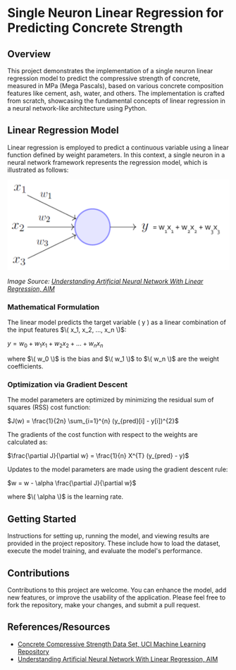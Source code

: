 # Single Neuron Linear Regression for Predicting Concrete Strength

## Overview
This project demonstrates the implementation of a single neuron linear regression model to predict the compressive strength of concrete, measured in MPa (Mega Pascals), based on various concrete composition features like cement, ash, water, and others. The implementation is crafted from scratch, showcasing the fundamental concepts of linear regression in a neural network-like architecture using Python.

## Linear Regression Model
Linear regression is employed to predict a continuous variable using a linear function defined by weight parameters. In this context, a single neuron in a neural network framework represents the regression model, which is illustrated as follows:

![Linear Regression Model](https://github.com/kashifliaqat/Data_Science_and_Machine-Learning/raw/main/Images/linear_reg.PNG)

*Image Source: [Understanding Artificial Neural Network With Linear Regression, AIM](https://analyticsindiamag.com/ann-with-linear-regression/)*

### Mathematical Formulation
The linear model predicts the target variable \( y \) as a linear combination of the input features $\( x_1, x_2, ..., x_n \)$:

$y = w_0 + w_1x_1 + w_2x_2 + ... + w_nx_n$

where $\( w_0 \)$ is the bias and $\( w_1 \)$ to $\( w_n \)$ are the weight coefficients.

### Optimization via Gradient Descent
The model parameters are optimized by minimizing the residual sum of squares (RSS) cost function:

$J(w) = \frac{1}{2n} \sum_{i=1}^{n} (y_{pred}[i] - y[i])^{2}$

The gradients of the cost function with respect to the weights are calculated as:

$\frac{\partial J}{\partial w} = \frac{1}{n} X^{T} (y_{pred} - y)$

Updates to the model parameters are made using the gradient descent rule:

$w = w - \alpha \frac{\partial J}{\partial w}$

where $\( \alpha \)$ is the learning rate.

## Getting Started
Instructions for setting up, running the model, and viewing results are provided in the project repository. These include how to load the dataset, execute the model training, and evaluate the model's performance.

## Contributions
Contributions to this project are welcome. You can enhance the model, add new features, or improve the usability of the application. Please feel free to fork the repository, make your changes, and submit a pull request.

## References/Resources
- [Concrete Compressive Strength Data Set, UCI Machine Learning Repository](https://archive.ics.uci.edu/ml/datasets/concrete+compressive+strength)
- [Understanding Artificial Neural Network With Linear Regression, AIM](https://analyticsindiamag.com/ann-with-linear-regression/)

